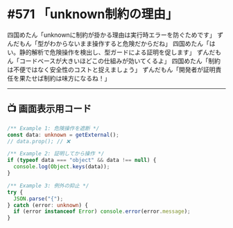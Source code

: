 # #571 「unknown制約の理由」

四国めたん「unknownに制約が掛かる理由は実行時エラーを防ぐためです」
ずんだもん「型がわからないまま操作すると危険だからだね」
四国めたん「はい。静的解析で危険操作を検出し、型ガードによる証明を促します」
ずんだもん「コードベースが大きいほどこの仕組みが効いてくるよ」
四国めたん「制約は不便ではなく安全性のコストと捉えましょう」
ずんだもん「開発者が証明責任を果たせば制約は味方になるね！」

---

## 📺 画面表示用コード

```typescript
/** Example 1: 危険操作を遮断 */
const data: unknown = getExternal();
// data.prop(); // ❌

/** Example 2: 証明してから操作 */
if (typeof data === "object" && data !== null) {
  console.log(Object.keys(data));
}

/** Example 3: 例外の抑止 */
try {
  JSON.parse("{");
} catch (error: unknown) {
  if (error instanceof Error) console.error(error.message);
}
```

